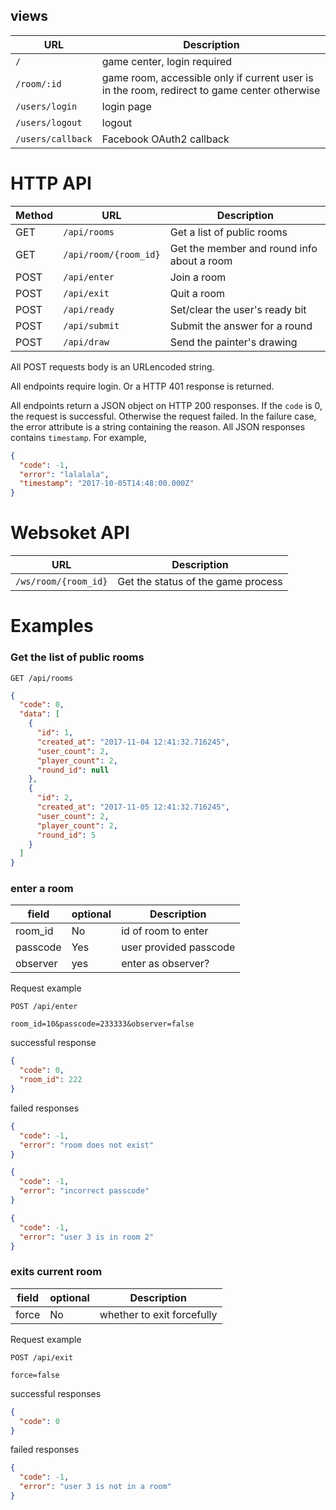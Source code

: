 ## views

URL | Description
----|-------------
`/` | game center, login required
`/room/:id` | game room, accessible only if current user is in the room, redirect to game center otherwise
`/users/login` | login page
`/users/logout` | logout
`/users/callback` | Facebook OAuth2 callback

# HTTP API

Method | URL | Description
---|----|-------------
GET | `/api/rooms` | Get a list of public rooms
GET | `/api/room/{room_id}` | Get the member and round info about a room
POST | `/api/enter` | Join a room
POST | `/api/exit` | Quit a room
POST | `/api/ready` | Set/clear the user's ready bit
POST | `/api/submit` | Submit the answer for a round
POST | `/api/draw` | Send the painter's drawing

All POST requests body is an URLencoded string.

All endpoints require login. Or a HTTP 401 response is returned.

All endpoints return a JSON object on HTTP 200 responses. If the `code` is 0, the request is successful. Otherwise the request failed. In the failure case, the error attribute is a string containing the reason. All JSON responses contains `timestamp`. For example,

```json
{
  "code": -1,
  "error": "lalalala",
  "timestamp": "2017-10-05T14:48:00.000Z"
}
```


# Websoket API


URL | Description
----|--------------
`/ws/room/{room_id}` | Get the status of the game process



# Examples

### Get the list of public rooms

```
GET /api/rooms
```

```json
{
  "code": 0,
  "data": [
    {
      "id": 1,
      "created_at": "2017-11-04 12:41:32.716245",
      "user_count": 2,
      "player_count": 2,
      "round_id": null
    },
    {
      "id": 2,
      "created_at": "2017-11-05 12:41:32.716245",
      "user_count": 2,
      "player_count": 2,
      "round_id": 5
    }
  ]
}
```

### enter a room

field | optional | Description
-----|-----------|--------------
room_id | No | id of room to enter
passcode | Yes | user provided passcode
observer | yes | enter as observer?

Request example
```
POST /api/enter

room_id=10&passcode=233333&observer=false
```

successful response

```json
{
  "code": 0,
  "room_id": 222
}
```

failed responses

```json
{
  "code": -1,
  "error": "room does not exist"
}
```

```json
{
  "code": -1,
  "error": "incorrect passcode"
}
```

```json
{
  "code": -1,
  "error": "user 3 is in room 2"
}
```


### exits current room

field | optional | Description
-----|-----------|--------------
force | No | whether to exit forcefully

Request example
```
POST /api/exit

force=false
```

successful responses
```json
{
  "code": 0
}
```


failed responses

```json
{
  "code": -1,
  "error": "user 3 is not in a room"
}
```


###

